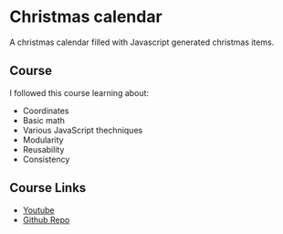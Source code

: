 # Christmas calendar
A christmas calendar filled with Javascript generated christmas items.

## Course
I followed this course learning about:
- Coordinates
- Basic math
- Various JavaScript thechniques
- Modularity
- Reusability
- Consistency

## Course Links
- [Youtube](https://www.youtube.com/playlist?list=PLB0Tybl0UNfalh9Ll82j6OKdx1QINOZom)
- [Github Repo](https://github.com/gniziemazity/christmas_calendar)
